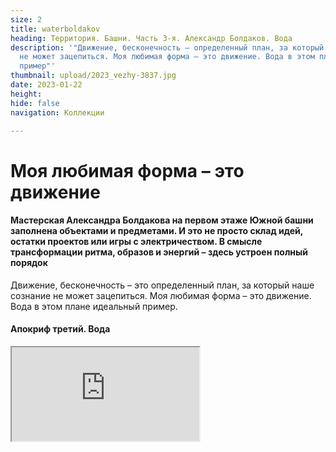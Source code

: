 ```yaml
---
size: 2
title: waterboldakov
heading: Территория. Башни. Часть 3-я. Александр Болдаков. Вода
description: '"Движение, бесконечность – определенный план, за который наше сознание
  не может зацепиться. Моя любимая форма – это движение. Вода в этом плане идеальный
  пример"'
thumbnail: upload/2023_vezhy-3837.jpg
date: 2023-01-22
height: 
hide: false
navigation: Коллекции

---
```

# **Моя любимая форма – это движение**

#### Мастерская Александра Болдакова на первом этаже Южной башни заполнена объектами и предметами. И это не просто склад идей, остатки проектов или игры с электричеством. В смысле трансформации ритма, образов и энергий – здесь устроен полный порядок

Движение, бесконечность – это определенный план, за который наше сознание не может зацепиться. Моя любимая форма – это движение. Вода в этом плане идеальный пример.

#### Апокриф третий. Вода

<div><iframe class="youtube" src="https://www.youtube.com/embed/m-k-3kbRZ2I"></div>